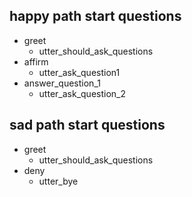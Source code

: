 ## happy path start questions
* greet
  - utter_should_ask_questions
* affirm
  - utter_ask_question1
* answer_question_1
  - utter_ask_question_2

## sad path start questions
* greet
  - utter_should_ask_questions
* deny
  - utter_bye
